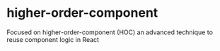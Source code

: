 # higher-order-component
Focused on higher-order-component (HOC) an advanced technique to reuse component logic in React
